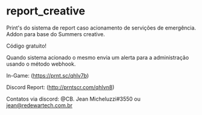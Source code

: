 # report_creative
Print's do sistema de report caso acionamento de servições de emergência.
Addon para base do Summers creative.

Código gratuito!

Quando sistema acionado o mesmo envia um alerta para a administração usando o método webhook.

In-Game: (https://prnt.sc/qhlv7b)

Discord Report: (http://prntscr.com/qhlvn8)

Contatos via discord: @CB. Jean Micheluzzi#3550 ou jean@redewartech.com.br
